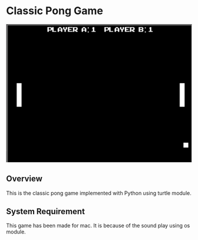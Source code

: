 # Classic Pong Game
![](pong.png)

## Overview
This is the classic pong game implemented with Python using turtle module.

## System Requirement 
This game has been made for mac. It is because of the sound play using os module.

